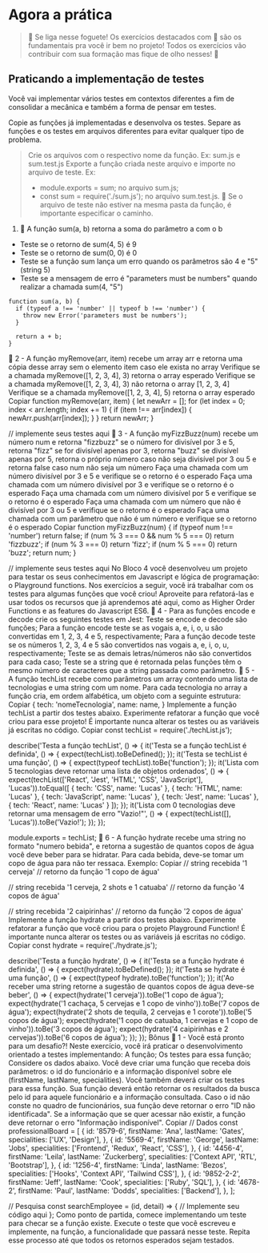 # Agora a prática

> 🚀 Se liga nesse foguete!
> Os exercícios destacados com 🚀 são os fundamentais pra você ir bem no projeto! Todos os exercícios vão contribuir com sua formação mas fique de olho nesses! 👀

## Praticando a implementação de testes

Você vai implementar vários testes em contextos diferentes a fim de consolidar a mecânica e também a forma de pensar em testes.

Copie as funções já implementadas e desenvolva os testes. Separe as funções e os testes em arquivos diferentes para evitar qualquer tipo de problema.

> Crie os arquivos com o respectivo nome da função. Ex: sum.js e sum.test.js
> Exporte a função criada neste arquivo e importe no arquivo de teste. Ex:
>
> - module.exports = sum; no arquivo sum.js;
> - const sum = require('./sum.js'); no arquivo sum.test.js.
>   👀 Se o arquivo de teste não estiver na mesma pasta da função, é importante especificar o caminho.

1. 🚀 A função sum(a, b) retorna a soma do parâmetro a com o b

- Teste se o retorno de sum(4, 5) é 9
- Teste se o retorno de sum(0, 0) é 0
- Teste se a função sum lança um erro quando os parâmetros são 4 e "5"(string 5)
- Teste se a mensagem de erro é "parameters must be numbers" quando realizar a chamada sum(4, "5")

```
function sum(a, b) {
  if (typeof a !== 'number' || typeof b !== 'number') {
    throw new Error('parameters must be numbers');
  }

  return a + b;
}
```

🚀 2 - A função myRemove(arr, item) recebe um array arr e retorna uma cópia desse array sem o elemento item caso ele exista no array
Verifique se a chamada myRemove([1, 2, 3, 4], 3) retorna o array esperado
Verifique se a chamada myRemove([1, 2, 3, 4], 3) não retorna o array [1, 2, 3, 4]
Verifique se a chamada myRemove([1, 2, 3, 4], 5) retorna o array esperado
Copiar
function myRemove(arr, item) {
let newArr = [];
for (let index = 0; index < arr.length; index += 1) {
if (item !== arr[index]) {
newArr.push(arr[index]);
}
}
return newArr;
}

// implemente seus testes aqui
🚀 3 - A função myFizzBuzz(num) recebe um número num e retorna "fizzbuzz" se o número for divisível por 3 e 5, retorna "fizz" se for divisível apenas por 3, retorna "buzz" se divisível apenas por 5, retorna o próprio número caso não seja divisível por 3 ou 5 e retorna false caso num não seja um número
Faça uma chamada com um número divisível por 3 e 5 e verifique se o retorno é o esperado
Faça uma chamada com um número divisível por 3 e verifique se o retorno é o esperado
Faça uma chamada com um número divisível por 5 e verifique se o retorno é o esperado
Faça uma chamada com um número que não é divisível por 3 ou 5 e verifique se o retorno é o esperado
Faça uma chamada com um parâmetro que não é um número e verifique se o retorno é o esperado
Copiar
function myFizzBuzz(num) {
if (typeof num !== 'number') return false;
if (num % 3 === 0 && num % 5 === 0) return 'fizzbuzz';
if (num % 3 === 0) return 'fizz';
if (num % 5 === 0) return 'buzz';
return num;
}

// implemente seus testes aqui
No Bloco 4 você desenvolveu um projeto para testar os seus conhecimentos em Javascript e lógica de programação: o Playground functions. Nos exercícios a seguir, você irá trabalhar com os testes para algumas funções que você criou! Aproveite para refatorá-las e usar todos os recursos que já aprendemos até aqui, como as Higher Order Functions e as features do Javascript ES6.
🚀 4 - Para as funções encode e decode crie os seguintes testes em Jest:
Teste se encode e decode são funções;
Para a função encode teste se as vogais a, e, i, o, u são convertidas em 1, 2, 3, 4 e 5, respectivamente;
Para a função decode teste se os números 1, 2, 3, 4 e 5 são convertidos nas vogais a, e, i, o, u, respectivamente;
Teste se as demais letras/números não são convertidos para cada caso;
Teste se a string que é retornada pelas funções têm o mesmo número de caracteres que a string passada como parâmetro.
🚀 5 - A função techList recebe como parâmetros um array contendo uma lista de tecnologias e uma string com um nome. Para cada tecnologia no array a função cria, em ordem alfabética, um objeto com a seguinte estrutura:
Copiar
{
tech: 'nomeTecnologia',
name: name,
}
Implemente a função techList a partir dos testes abaixo. Experimente refatorar a função que você criou para esse projeto! É importante nunca alterar os testes ou as variáveis já escritas no código.
Copiar
const techList = require('./techList.js');

describe('Testa a função techList', () => {
it('Testa se a função techList é definida', () => {
expect(techList).toBeDefined();
});
it('Testa se techList é uma função', () => {
expect(typeof techList).toBe('function');
});
it('Lista com 5 tecnologias deve retornar uma lista de objetos ordenados', () => {
expect(techList(['React', 'Jest', 'HTML', 'CSS', 'JavaScript'], 'Lucas')).toEqual([
{
tech: 'CSS',
name: 'Lucas'
},
{
tech: 'HTML',
name: 'Lucas'
},
{
tech: 'JavaScript',
name: 'Lucas'
},
{
tech: 'Jest',
name: 'Lucas'
},
{
tech: 'React',
name: 'Lucas'
}
]);
});
it('Lista com 0 tecnologias deve retornar uma mensagem de erro "Vazio!"', () => {
expect(techList([], 'Lucas')).toBe('Vazio!');
});
});

module.exports = techList;
🚀 6 - A função hydrate recebe uma string no formato "numero bebida", e retorna a sugestão de quantos copos de água você deve beber para se hidratar. Para cada bebida, deve-se tomar um copo de água para não ter ressaca. Exemplo:
Copiar
// string recebida
'1 cerveja'
// retorno da função
'1 copo de água'

// string recebida
'1 cerveja, 2 shots e 1 catuaba'
// retorno da função
'4 copos de água'

// string recebida
'2 caipirinhas'
// retorno da função
'2 copos de água'
Implemente a função hydrate a partir dos testes abaixo. Experimente refatorar a função que você criou para o projeto Playground Function! É importante nunca alterar os testes ou as variáveis já escritas no código.
Copiar
const hydrate = require('./hydrate.js');

describe('Testa a função hydrate', () => {
it('Testa se a função hydrate é definida', () => {
expect(hydrate).toBeDefined();
});
it('Testa se hydrate é uma função', () => {
expect(typeof hydrate).toBe('function');
});
it('Ao receber uma string retorne a sugestão de quantos copos de água deve-se beber', () => {
expect(hydrate('1 cerveja')).toBe('1 copo de água');
expect(hydrate('1 cachaça, 5 cervejas e 1 copo de vinho')).toBe('7 copos de água');
expect(hydrate('2 shots de tequila, 2 cervejas e 1 corote')).toBe('5 copos de água');
expect(hydrate('1 copo de catuaba, 1 cervejas e 1 copo de vinho')).toBe('3 copos de água');
expect(hydrate('4 caipirinhas e 2 cervejas')).toBe('6 copos de água');
});
});
Bônus
🚀 1 - Você está pronto para um desafio?! Neste exercício, você irá praticar o desenvolvimento orientado a testes implementando:
A função;
Os testes para essa função;
Considere os dados abaixo. Você deve criar uma função que receba dois parâmetros: o id do funcionário e a informação disponível sobre ele (firstName, lastName, specialities). Você também deverá criar os testes para essa função. Sua função deverá então retornar os resultados da busca pelo id para aquele funcionário e a informação consultada. Caso o id não conste no quadro de funcionários, sua função deve retornar o erro "ID não identificada". Se a informação que se quer acessar não existir, a função deve retornar o erro "Informação indisponível".
Copiar
// Dados
const professionalBoard = [
{
id: '8579-6',
firstName: 'Ana',
lastName: 'Gates',
specialities: ['UX', 'Design'],
},
{
id: '5569-4',
firstName: 'George',
lastName: 'Jobs',
specialities: ['Frontend', 'Redux', 'React', 'CSS'],
},
{
id: '4456-4',
firstName: 'Leila',
lastName: 'Zuckerberg',
specialities: ['Context API', 'RTL', 'Bootstrap'],
},
{
id: '1256-4',
firstName: 'Linda',
lastName: 'Bezos',
specialities: ['Hooks', 'Context API', 'Tailwind CSS'],
},
{
id: '9852-2-2',
firstName: 'Jeff',
lastName: 'Cook',
specialities: ['Ruby', 'SQL'],
},
{
id: '4678-2',
firstName: 'Paul',
lastName: 'Dodds',
specialities: ['Backend'],
},
];

// Pesquisa
const searchEmployee = (id, detail) => {
// Implemente seu código aqui
};
Como ponto de partida, comece implementando um teste para checar se a função existe. Execute o teste que você escreveu e implemente, na função, a funcionalidade que passará nesse teste. Repita esse processo até que todos os retornos esperados sejam testados.

